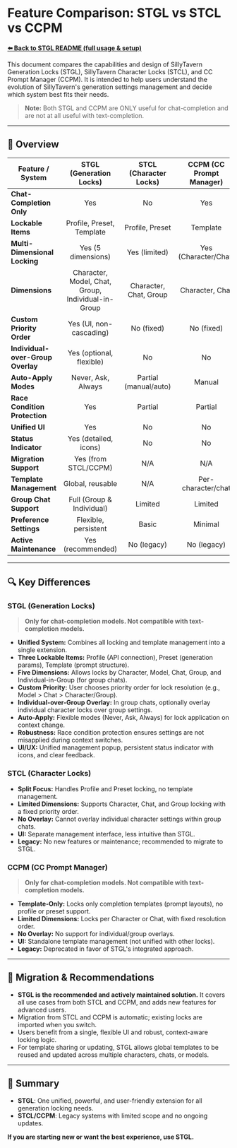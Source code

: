 # Feature Comparison: STGL vs STCL vs CCPM

**[⬅️ Back to STGL README (full usage & setup)](./README.md)**

This document compares the capabilities and design of SillyTavern Generation Locks (STGL), SillyTavern Character Locks (STCL), and CC Prompt Manager (CCPM). It is intended to help users understand the evolution of SillyTavern's generation settings management and decide which system best fits their needs.

> **Note:** Both STGL and CCPM are ONLY useful for chat-completion and are not at all useful with text-completion.

---

## 📝 Overview

| Feature / System                | STGL (Generation Locks)  | STCL (Character Locks) | CCPM (CC Prompt Manager) |
|---------------------------------|:------------------------:|:----------------------:|:------------------------:|
| **Chat-Completion Only**        | Yes                      | No                     | Yes                     |
| **Lockable Items**              | Profile, Preset, Template| Profile, Preset        | Template                |
| **Multi-Dimensional Locking**   | Yes (5 dimensions)       | Yes (limited)          | Yes (Character/Chat)    |
| **Dimensions**                  | Character, Model, Chat, Group, Individual-in-Group | Character, Chat, Group  | Character, Chat         |
| **Custom Priority Order**       | Yes (UI, non-cascading)  | No (fixed)             | No (fixed)              |
| **Individual-over-Group Overlay** | Yes (optional, flexible)| No                     | No                      |
| **Auto-Apply Modes**            | Never, Ask, Always       | Partial (manual/auto)  | Manual                  |
| **Race Condition Protection**   | Yes                      | Partial                | Partial                 |
| **Unified UI**                  | Yes                      | No                     | No                      |
| **Status Indicator**            | Yes (detailed, icons)    | No                     | No                      |
| **Migration Support**           | Yes (from STCL/CCPM)     | N/A                    | N/A                     |
| **Template Management**         | Global, reusable         | N/A                    | Per-character/chat      |
| **Group Chat Support**          | Full (Group & Individual)| Limited                | Limited                 |
| **Preference Settings**         | Flexible, persistent     | Basic                  | Minimal                 |
| **Active Maintenance**          | Yes (recommended)        | No (legacy)            | No (legacy)             |

---

## 🔍 Key Differences

### STGL (Generation Locks)
> **Only for chat-completion models. Not compatible with text-completion models.**

- **Unified System:** Combines all locking and template management into a single extension.
- **Three Lockable Items:** Profile (API connection), Preset (generation params), Template (prompt structure).
- **Five Dimensions:** Allows locks by Character, Model, Chat, Group, and Individual-in-Group (for group chats).
- **Custom Priority:** User chooses priority order for lock resolution (e.g., Model > Chat > Character/Group).
- **Individual-over-Group Overlay:** In group chats, optionally overlay individual character locks over group settings.
- **Auto-Apply:** Flexible modes (Never, Ask, Always) for lock application on context change.
- **Robustness:** Race condition protection ensures settings are not misapplied during context switches.
- **UI/UX:** Unified management popup, persistent status indicator with icons, and clear feedback.

### STCL (Character Locks)
- **Split Focus:** Handles Profile and Preset locking, no template management.
- **Limited Dimensions:** Supports Character, Chat, and Group locking with a fixed priority order.
- **No Overlay:** Cannot overlay individual character settings within group chats.
- **UI:** Separate management interface, less intuitive than STGL.
- **Legacy:** No new features or maintenance; recommended to migrate to STGL.

### CCPM (CC Prompt Manager)
> **Only for chat-completion models. Not compatible with text-completion models.**

- **Template-Only:** Locks only completion templates (prompt layouts), no profile or preset support.
- **Limited Dimensions:** Locks per Character or Chat, with fixed resolution order.
- **No Overlay:** No support for individual/group overlays.
- **UI:** Standalone template management (not unified with other locks).
- **Legacy:** Deprecated in favor of STGL's integrated approach.

---

## 🚀 Migration & Recommendations

- **STGL is the recommended and actively maintained solution.** It covers all use cases from both STCL and CCPM, and adds new features for advanced users.
- Migration from STCL and CCPM is automatic; existing locks are imported when you switch.
- Users benefit from a single, flexible UI and robust, context-aware locking logic.
- For template sharing or updating, STGL allows global templates to be reused and updated across multiple characters, chats, or models.

---

## 🏁 Summary

- **STGL**: One unified, powerful, and user-friendly extension for all generation locking needs.
- **STCL/CCPM**: Legacy systems with limited scope and no ongoing updates.

**If you are starting new or want the best experience, use STGL.**
